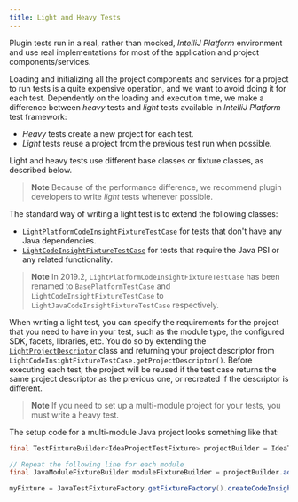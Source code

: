 ```yaml
---
title: Light and Heavy Tests
---
```


Plugin tests run in a real, rather than mocked, *IntelliJ Platform* environment and use real implementations for most of the application and project components/services. 

Loading and initializing all the project components and services for a project to run tests is a quite expensive operation, and we want to avoid doing it for each test. Dependently on the loading and execution time, we make a difference between *heavy* tests and *light* tests available in *IntelliJ Platform* test framework:
 
* *Heavy* tests create a new project for each test.
* *Light* tests reuse a project from the previous test run when possible.

Light and heavy tests use different base classes or fixture classes, as described below.

> **Note** Because of the performance difference, we recommend plugin developers to write *light* tests whenever possible.

The standard way of writing a light test is to extend the following classes:

* [`LightPlatformCodeInsightFixtureTestCase`](upsource:///platform/testFramework/src/com/intellij/testFramework/fixtures/LightPlatformCodeInsightFixtureTestCase.java) for tests that don't have any Java dependencies.
* [`LightCodeInsightFixtureTestCase`](upsource:///java/testFramework/src/com/intellij/testFramework/fixtures/LightCodeInsightFixtureTestCase.java) for tests that require the Java PSI or any related functionality.

> **Note** In 2019.2, `LightPlatformCodeInsightFixtureTestCase` has been renamed to `BasePlatformTestCase` and `LightCodeInsightFixtureTestCase` to `LightJavaCodeInsightFixtureTestCase` respectively.

When writing a light test, you can specify the requirements for the project that you need to have in your test, such as the module type, the configured SDK, facets, libraries, etc. You do so by extending the [`LightProjectDescriptor`](upsource:///platform/testFramework/src/com/intellij/testFramework/LightProjectDescriptor.java) class and returning your project descriptor from `LightCodeInsightFixtureTestCase.getProjectDescriptor()`. Before executing each test, the project will be reused if the test case returns the same project descriptor as the previous one, or recreated if the descriptor is different.

> **Note** If you need to set up a multi-module project for your tests, you must write a heavy test. 

The setup code for a multi-module Java project looks something like that:

```java
final TestFixtureBuilder<IdeaProjectTestFixture> projectBuilder = IdeaTestFixtureFactory.getFixtureFactory().createFixtureBuilder(getName());

// Repeat the following line for each module
final JavaModuleFixtureBuilder moduleFixtureBuilder = projectBuilder.addModule(JavaModuleFixtureBuilder.class);

myFixture = JavaTestFixtureFactory.getFixtureFactory().createCodeInsightFixture(projectBuilder.getFixture());
```
